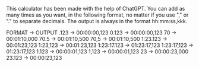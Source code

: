 This calculator has been made with the help of ChatGPT.
You can add as many times as you want, in the following format, no matter if you use "," or "." to separate decimals. The output is always in the format hh:mm:ss,kkk.

FORMAT        -> OUTPUT
.123          -> 00:00:00,123
0.123         -> 00:00:00,123
70            -> 00:01:10,000
70.5          -> 00:01:10,500
70,5          -> 00:01:10,500
1:23.123      -> 00:01:23,123
1:23,123      -> 00:01:23,123
1:23:17.123   -> 01:23:17,123
1:23:17,123   -> 01:23:17,123
1.123         -> 00:00:01,123
1,123         -> 00:00:01,123
23            -> 00:00:23,000
23.123        -> 00:00:23,123
